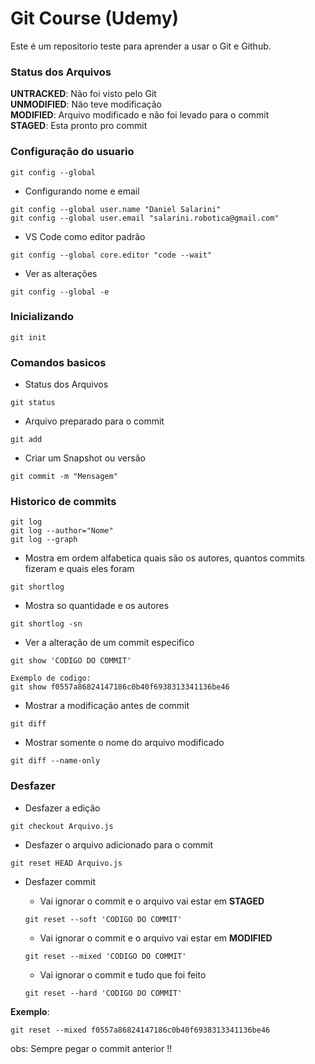 # Git Course (Udemy)
Este é um repositorio teste para aprender a usar o Git e Github.

### Status dos Arquivos
**UNTRACKED**: Não foi visto pelo Git  
**UNMODIFIED**: Não teve modificação  
**MODIFIED**: Arquivo modificado e não foi levado para o commit  
**STAGED**: Esta pronto pro commit

### Configuração do usuario

```
git config --global
```

* Configurando nome e email

```
git config --global user.name "Daniel Salarini"  
git config --global user.email "salarini.robotica@gmail.com"
```

* VS Code como editor padrão

```
git config --global core.editor "code --wait" 
```

* Ver as alterações  

```
git config --global -e
```

### Inicializando

```
git init
```

### Comandos basicos
* Status dos Arquivos  

```
git status
```

* Arquivo preparado para o commit  

```
git add
```

* Criar um Snapshot ou versão

```  
git commit -m "Mensagem"
```

### Historico de commits

```
git log  
git log --author="Nome"  
git log --graph
```

* Mostra em ordem alfabetica quais são os autores, quantos commits fizeram e quais eles foram  

```
git shortlog
```

* Mostra so quantidade e os autores

```  
git shortlog -sn
```

* Ver a alteração de um commit especifico  

```
git show 'CODIGO DO COMMIT'

Exemplo de codigo:
git show f0557a86824147186c0b40f6938313341136be46
```

* Mostrar a modificação antes de commit  

```
git diff
```

* Mostrar somente o nome do arquivo modificado  

```
git diff --name-only
```

### Desfazer
* Desfazer a edição  

```
git checkout Arquivo.js
```

* Desfazer o arquivo adicionado para o commit  

```
git reset HEAD Arquivo.js
```

* Desfazer commit  
    * Vai ignorar o commit e o arquivo vai estar em **STAGED**  

    ```
    git reset --soft 'CODIGO DO COMMIT'
    ```

    * Vai ignorar o commit e o arquivo vai estar em **MODIFIED** 

    ```
    git reset --mixed 'CODIGO DO COMMIT'
    ```

    * Vai ignorar o commit e tudo que foi feito 

    ```
    git reset --hard 'CODIGO DO COMMIT'  
    ```

**Exemplo**:

```
git reset --mixed f0557a86824147186c0b40f6938313341136be46
```

obs: Sempre pegar o commit anterior !!